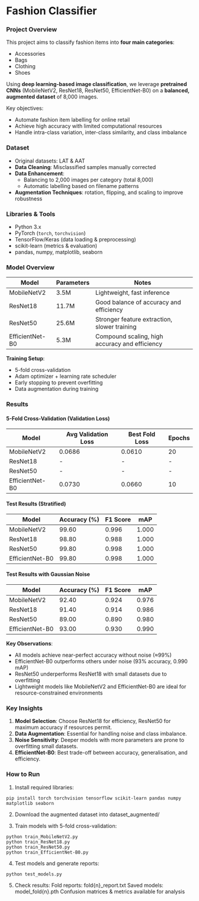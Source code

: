 # Fashion Classifier

### Project Overview
This project aims to classify fashion items into **four main categories**:  
- Accessories  
- Bags  
- Clothing  
- Shoes  

Using **deep learning-based image classification**, we leverage **pretrained CNNs** (MobileNetV2, ResNet18, ResNet50, EfficientNet-B0) on a **balanced, augmented dataset** of 8,000 images.  

Key objectives:  
- Automate fashion item labelling for online retail  
- Achieve high accuracy with limited computational resources  
- Handle intra-class variation, inter-class similarity, and class imbalance  



### Dataset
- Original datasets: LAT & AAT  
- **Data Cleaning**: Misclassified samples manually corrected  
- **Data Enhancement**:  
  - Balancing to 2,000 images per category (total 8,000)  
  - Automatic labelling based on filename patterns  
- **Augmentation Techniques**: rotation, flipping, and scaling to improve robustness  



### Libraries & Tools
- Python 3.x  
- PyTorch (`torch`, `torchvision`)  
- TensorFlow/Keras (data loading & preprocessing)  
- scikit-learn (metrics & evaluation)  
- pandas, numpy, matplotlib, seaborn  



### Model Overview

| Model           | Parameters | Notes |
|-----------------|------------|-------|
| MobileNetV2     | 3.5M       | Lightweight, fast inference |
| ResNet18        | 11.7M      | Good balance of accuracy and efficiency |
| ResNet50        | 25.6M      | Stronger feature extraction, slower training |
| EfficientNet-B0 | 5.3M       | Compound scaling, high accuracy and efficiency |

**Training Setup**:  
- 5-fold cross-validation  
- Adam optimizer + learning rate scheduler  
- Early stopping to prevent overfitting  
- Data augmentation during training  



### Results

#### 5-Fold Cross-Validation (Validation Loss)
| Model           | Avg Validation Loss | Best Fold Loss | Epochs |
|-----------------|------------------|----------------|--------|
| MobileNetV2     | 0.0686           | 0.0610         | 20     |
| ResNet18        | -                | -              | -      |
| ResNet50        | -                | -              | -      |
| EfficientNet-B0 | 0.0730           | 0.0660         | 10     |

#### Test Results (Stratified)
| Model           | Accuracy (%) | F1 Score | mAP  |
|-----------------|-------------|----------|------|
| MobileNetV2     | 99.60       | 0.996    | 1.000|
| ResNet18        | 98.80       | 0.988    | 1.000|
| ResNet50        | 99.80       | 0.998    | 1.000|
| EfficientNet-B0 | 99.80       | 0.998    | 1.000|

#### Test Results with Gaussian Noise
| Model           | Accuracy (%) | F1 Score | mAP  |
|-----------------|-------------|----------|------|
| MobileNetV2     | 92.40       | 0.924    | 0.976|
| ResNet18        | 91.40       | 0.914    | 0.986|
| ResNet50        | 89.00       | 0.890    | 0.980|
| EfficientNet-B0 | 93.00       | 0.930    | 0.990|

**Key Observations**:  
- All models achieve near-perfect accuracy without noise (≈99%)  
- EfficientNet-B0 outperforms others under noise (93% accuracy, 0.990 mAP)  
- ResNet50 underperforms ResNet18 with small datasets due to overfitting  
- Lightweight models like MobileNetV2 and EfficientNet-B0 are ideal for resource-constrained environments  



### Key Insights
1. **Model Selection**: Choose ResNet18 for efficiency, ResNet50 for maximum accuracy if resources permit.  
2. **Data Augmentation**: Essential for handling noise and class imbalance.  
3. **Noise Sensitivity**: Deeper models with more parameters are prone to overfitting small datasets.  
4. **EfficientNet-B0**: Best trade-off between accuracy, generalisation, and efficiency.  



### How to Run
1. Install required libraries:
```
pip install torch torchvision tensorflow scikit-learn pandas numpy matplotlib seaborn
```
2. Download the augmented dataset into dataset_augmented/

3. Train models with 5-fold cross-validation:
```
python train_MobileNetV2.py
python train_ResNet18.py
python train_ResNet50.py
python train_EfficientNet-B0.py
```
4. Test models and generate reports:
```
python test_models.py
```

5. Check results:
Fold reports: fold{n}_report.txt
Saved models: model_fold{n}.pth
Confusion matrices & metrics available for analysis


